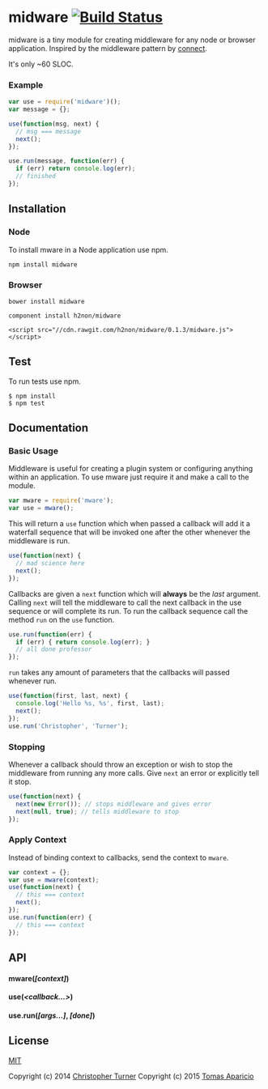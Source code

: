 # midware [![Build Status](https://travis-ci.org/h2non/midware.svg?branch=master)](https://travis-ci.org/h2non/midware)

midware is a tiny module for creating middleware for any node or browser application. 
Inspired by the middleware pattern by [connect](https://github.com/senchalabs/connect).

It's only ~60 SLOC.

### Example

```js
var use = require('midware')();
var message = {};

use(function(msg, next) {
  // msg === message
  next();
});

use.run(message, function(err) {
  if (err) return console.log(err);
  // finished
});
```

## Installation

### Node

To install mware in a Node application use npm.

```
npm install midware
```

### Browser

```
bower install midware
```

```
component install h2non/midware
```

```
<script src="//cdn.rawgit.com/h2non/midware/0.1.3/midware.js"></script>
```

## Test

To run tests use npm.

```
$ npm install
$ npm test
```

## Documentation

### Basic Usage

Middleware is useful for creating a plugin system or configuring anything within an application. To use mware just require it and make a call to the module.

```js
var mware = require('mware');
var use = mware();
```

This will return a `use` function which when passed a callback will add it a waterfall sequence that will be invoked one after the other whenever the middleware is run.

```js
use(function(next) {
  // mad science here
  next();
});
```

Callbacks are given a `next` function which will **always** be the *last* argument. Calling `next` will tell the middleware to call the next callback in the use sequence or will complete its run. To run the callback sequence call the method `run` on the `use` function.

```js
use.run(function(err) {
  if (err) { return console.log(err); }
  // all done professor
});
```

`run` takes any amount of parameters that the callbacks will passed whenever run.

```js
use(function(first, last, next) {
  console.log('Hello %s, %s', first, last);
  next();
});
use.run('Christopher', 'Turner');
```

### Stopping

Whenever a callback should throw an exception or wish to stop the middleware from running any more calls. Give `next` an error or explicitly tell it stop.

```js
use(function(next) {
  next(new Error()); // stops middleware and gives error
  next(null, true); // tells middleware to stop
});
```

### Apply Context

Instead of binding context to callbacks, send the context to `mware`.

```js
var context = {};
var use = mware(context);
use(function(next) {
  // this === context
  next();
});
use.run(function(err) {
  // this === context
});
```

## API

#### mware(*[context]*)
#### use(*&lt;callback...&gt;*)
#### use.run(*[args...]*, *[done]*)

## License

[MIT](LICENSE)

Copyright (c) 2014 [Christopher Turner](https://github.com/tur-nr)
Copyright (c) 2015 [Tomas Aparicio](https://github.com/h2non)
